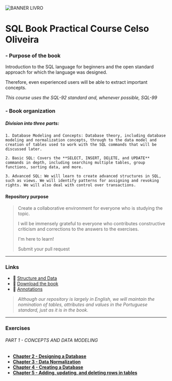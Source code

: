 ![BANNER LIVRO](https://images2.imgbox.com/1f/57/ZuVz2mNH_o.jpg)

# SQL Book Practical Course Celso Oliveira

### - Purpose of the book

Introduction to the SQL language for beginners and the open standard approach for which the language was designed.

Therefore, even experienced users will be able to extract important concepts.

*This course uses the SQL-92 standard and, whenever possible, SQL-99*

### - Book organization

##### Division into three parts:

`1. Database Modeling and Concepts: Database theory, including database modeling and normalization concepts, through to the data model and creation of tables used to work with the SQL commands that will be discussed later.`

`2. Basic SQL: Covers the **SELECT, INSERT, DELETE, and UPDATE** commands in depth, including searching multiple tables, group functions, sorting data, and more.`

`3. Advanced SQL: We will learn to create advanced structures in SQL, such as views. We will identify patterns for assigning and revoking rights. We will also deal with control over transactions.`

#### Repository purpose
> Create a collaborative environment for everyone who is studying the topic.
> 
> I will be immensely grateful to everyone who contributes constructive criticism and corrections to the answers to the exercises.
> 
> I'm here to learn!
> 
> Submit your pull request

---

### Links

- :bank: [Structure and Data](downloads/ImovelNet.sql)
- :green_book: [Download the book](http://library.lol/main/8DEB45E1FBE54B367DF45FA1E22C7F4D)
- :bookmark_tabs: [Annotations](pages/Annotations.md)

> *Although our repository is largely in English, we will maintain the nomination of tables, attributes and values in the Portuguese standard, just as it is in the book.*

---

### Exercises

###### _PART 1 - CONCEPTS AND DATA MODELING_

- **[Chapter 2 - Designing a Database](pages/Cap2.md)**
- **[Chapter 3 - Data Normalization](pages/Cap3.md)**
- **[Chapter 4 - Creating a Database](pages/Cap4.md)**
- **[Chapter 5 - Adding, updating, and deleting rows in tables](pages/Cap5.md)**